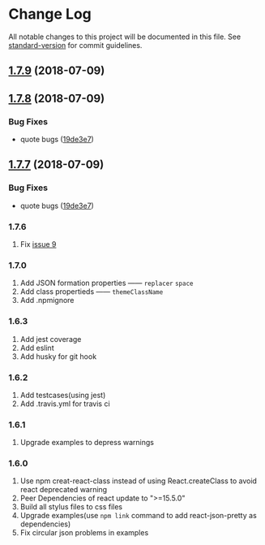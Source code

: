 # Change Log

All notable changes to this project will be documented in this file. See [standard-version](https://github.com/conventional-changelog/standard-version) for commit guidelines.

<a name="1.7.9"></a>
## [1.7.9](https://github.com/chenckang/react-json-pretty/compare/v1.7.8...v1.7.9) (2018-07-09)



<a name="1.7.8"></a>
## [1.7.8](https://github.com/chenckang/react-json-pretty/compare/v1.7.6...v1.7.8) (2018-07-09)


### Bug Fixes

* quote bugs ([19de3e7](https://github.com/chenckang/react-json-pretty/commit/19de3e7))



<a name="1.7.7"></a>
## [1.7.7](https://github.com/chenckang/react-json-pretty/compare/v1.7.6...v1.7.7) (2018-07-09)


### Bug Fixes

* quote bugs ([19de3e7](https://github.com/chenckang/react-json-pretty/commit/19de3e7))




### 1.7.6

1. Fix [issue 9](https://github.com/chenckang/react-json-pretty/issues/9)

### 1.7.0

1. Add JSON formation properties —— `replacer` `space`
2. Add class propertieds —— `themeClassName`
3. Add .npmignore

### 1.6.3

1. Add jest coverage
2. Add eslint
3. Add husky for git hook

### 1.6.2

1. Add testcases(using jest)
2. Add .travis.yml for travis ci

### 1.6.1

1. Upgrade examples to depress warnings

### 1.6.0

1. Use npm creat-react-class instead of using React.createClass to avoid react deprecated warning
2. Peer Dependencies of react update to ">=15.5.0"
3. Build all stylus files to css files
4. Upgrade examples(use `npm link` command to add react-json-pretty as dependencies)
5. Fix circular json problems in examples